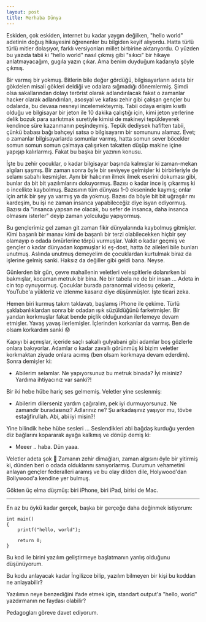 ```yaml
---
layout: post
title: Merhaba Dünya
---
```


Eskiden, çok eskiden, internet bu kadar yaygın değilken, "hello world" adetinin doğuş hikayesini öğrenenler bu bilgiden keyif alıyordu. Hatta türlü türlü mitler dolaşıyor, farklı versiyonları millet birbirine aktarıyordu. O yüzden bu yazıda tabii ki "hello world" nasıl çıkmış gibi "sıkıcı" bir hikaye anlatmayacağım, gugıla yazın çıkar. Ama benim duyduğum kadarıyla şöyle çıkmış.

Bir varmış bir yokmuş. Bitlerin bile değer gördüğü, bilgisayarların adeta bir gökdelen misali gökleri deldiği ve odalara sığmadığı dönemlermiş. Şimdi olsa sakallarından dolayı terörist olarak adlandırılacak fakat o zamanlar hacker olarak adlandırılan, asosyal ve kafası zehir gibi çalışan gençler bu odalarda, bu devasa nesneyi incelemekteymiş. Tabii odaya erişim kısıtlı olduğu ve bilgisayar bir jeton ile 10 dakika çalıştığı için, kimi jeton yerlerine delik bozuk para sarkıtmak suretiyle kimisi de makineyi tepükleyerek kendince süre kazanmanın peşindeymiş. Tepük dediysek hafiften tabii, çünkü babası bağı bahçeyi satsa o bilgisayarın bir somununu alamaz. Evet; o zamanlar bilgisayarlarda somunlar varmış, hatta somun sever böcekler somun somun somun çalmaya çalışırken takatten düşüp makine içine yapışıp kalırlarmış. Fakat bu başka bir yazının konusu.

İşte bu zehir çocuklar, o kadar bilgisayar başında kalmışlar ki zaman-mekan algıları şaşmış. Bir zaman sonra öyle bir seviyeye gelmişler ki birbirleriyle de selamı sabahı kesmişler. Aynı bir halıcının ilmek ilmek eserini dokuması gibi, bunlar da bit bit yazılımlarını dokuyormuş. Bazısı o kadar ince iş çıkarmış ki o incelikte kaybolmuş. Bazısının tüm dünyası 1-0 ekseninde kaymış; onlar için artık bir şey ya varmış ya da yokmuş. Bazısı da böyle bit bit uğraşılır mı kardeşim, bu işi ne zaman insanca yapabileceğiz diye isyan ediyormuş. Bazısı da "insanca yapsan ne olacak, bu sefer de insanca, daha insanca olmasını isterler" deyip zaman yolculuğu yapıyormuş.

Bu gençlerimiz gel zaman git zaman fikir dünyalarında kaybolmuş gitmişler. Kimi başarılı bir manav kimi de başarılı bir terzi olabilecekken hiçbir şey olamayıp o odada ömürlerine törpü vurmuşlar. Vakit o kadar geçmiş ve gençler o kadar dünyadan kopmuşlar ki eş-dost, hatta öz aileleri bile bunları unutmuş. Aslında unutmuş demeyelim de çocuklardan kurtulmak biraz da işlerine gelmiş sanki. Haksız da değiller gibi geldi bana. Neyse.

Günlerden bir gün, çevre mahallenin veletleri velespitlerle dolanırken bi bakmışlar, kocaman metruk bir bina. Ne bir tabela ne de bir insan ... Adeta in cin top oynuyormuş. Çocuklar burada paranormal videosu çekeriz, YouTube'a yükleriz ve izlenme kasarız diye düşünmüşler. İşte ticari zeka.

Hemen biri kurmuş takım taklavatı, başlamış iPhone ile çekime. Türlü şaklabanlıklardan sonra bir odadan ışık süzüldüğünü farketmişler. Bir yandan korkmuşlar fakat bende piçlik olduğundan ilerlemeye devam etmişler. Yavaş yavaş ilerlemişler. İçlerinden korkanlar da varmış. Ben de olsam korkardım sanki 😟

Kapıyı bi açmışlar, içeride saçlı sakallı gulyabani gibi adamlar boş gözlerle onlara bakıyorlar. Adamlar o kadar zavallı görünmüş ki bizim veletler korkmaktan ziyade onlara acımış (ben olsam korkmaya devam ederdim). Sonra demişler ki:

- Abilerim selamlar. Ne yapıyorsunuz bu metruk binada? İyi misiniz? Yardıma ihtiyacınız var sanki?!

Bir iki hebe hübe hariç ses gelmemiş. Veletler yine seslenmiş:

- Abilerim dilerseniz yardım çağıralım, pek iyi durmuyorsunuz. Ne zamandır buradasınız? Adlarınız ne? Şu arkadaşınız yaşıyor mu, tövbe estağfirullah. Abi, abi iyi misin?!

Yine bilindik hebe hübe sesleri ... Seslendikleri abi bağdaş kurduğu yerden diz bağlarını kopararak ayağa kalkmış ve dönüp demiş ki:

- Meeer .. haba. Dün yaaa.

Veletler adeta şok 🤯 Zamanın zehir dimağları, zaman algısını öyle bir yitirmiş ki, dünden beri o odada olduklarını sanıyorlarmış. Durumun vehametini anlayan gençler federalleri aramış ve bu olay dilden dile, Holywood'dan Bollywood'a kendine yer bulmuş.

Gökten üç elma düşmüş: biri iPhone, biri iPad, birisi de Mac.

---

En az bu öykü kadar gerçek, başka bir gerçeğe daha değinmek istiyorum:

~~~~
int main()
{
    printf("hello, world");

    return 0;
}
~~~~

Bu kod ile birini yazılım geliştirmeye başlatmanın yanlış olduğunu düşünüyorum.

Bu kodu anlayacak kadar İngilizce bilip, yazılım bilmeyen bir kişi bu koddan ne anlayabilir?

Yazılımın neye benzediğini ifade etmek için, standart output'a "hello, world" yazdırmanın ne faydası olabilir?

Pedagogları göreve davet ediyorum.
